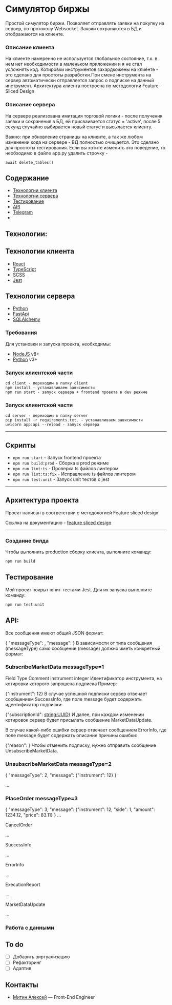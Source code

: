 # Симулятор биржы
Простой симулятор биржи. Позволяет отправлять заявки на покупку на сервер, по протоколу Websocket. Заявки сохраняются в БД и отображаются на клиенте. 

### Описание клиента
На клиенте намеренно не используется глобальное состояние, т.к. в нем нет необходимости в маленьком приложении и я не стал усложнять код. Котировки инструментов захардкожены на клиенте - это сделано для простоты разработки.При смене инструмента на сервер автоматически отправляется запрос о подписке на данный инструмент. Архитектура клиента построена по методологии Feature-Sliced Design

### Описание сервера
На сервере реализована имитация торговой логики - после получения заявки и сохранения в БД, ей присваивается статус = 'active', после 5 секунд случайно выбирается новый статус и высылается клиенту.

Важно: при обновление страницы на клиенте, а так же любом изменении кода на сервере - БД полностью очищается. Это сделано для простоты тестирования. Если вы хотите изменить это поведение, то необходимо в файле app.py удалить строчку - 
```
await delete_tables()
```


## Содержание
- [Технологии клиента](#технологии-клиента)
- [Технологии сервера](#технологии-сервера)
- [Тестирование](#тестирование)
- [API](#api)
- [Telegram](#Контакты)
- 
## Технологии:
 ## Технологии клиента
 - [React](https://react.dev/)
 - [TypeScript](https://www.typescriptlang.org/)
 - [SCSS](https://sass-scss.ru/)
 - [Jest](https://jestjs.io/ru/)
 
 
 ## Технологии сервера
 - [Python](https://www.python.org/)
 - [FastApi](https://fastapi.tiangolo.com/)
 - [SQLAlchemy](https://www.sqlalchemy.org/)

### Требования
Для установки и запуска проекта, необходимы:
- [NodeJS](https://nodejs.org/) v8+
- [Python](https://www.python.org/) v3+


### Запуск клиентской части
```
cd client - переходим в папку client
npm install - устанавливаем зависимости
npm run start - запуск сервера + frontend проекта в dev режиме
```

### Запуск клиентской части
```
cd server - переходим в папку server
pip install -r requirements.txt. - устанавливаем зависимости
uvicorn app:api --reload - запуск сервера
```

----

## Скрипты

- `npm run start` - Запуск frontend проекта
- `npm run build:prod` - Сборка в prod режиме
- `npm run lint:ts` - Проверка ts файлов линтером
- `npm run lint:ts:fix` - Исправление ts файлов линтером
- `npm run test:unit` - Запуск unit тестов с jest

----

## Архитектура проекта

Проект написан в соответствии с методологией Feature sliced design

Ссылка на документацию - [feature sliced design](https://feature-sliced.design/docs/get-started/tutorial)

----

### Создание билда
Чтобы выполнить production сборку клиента, выполните команду: 
```sh
npm run build
```

## Тестирование

Мой проект покрыт юнит-тестами Jest. Для их запуска выполните команду:
```sh
npm run test:unit
```

## API:
Все сообщения имеют общий JSON формат:

{
    "messageType": <integer>,
    "message": <object>
}
В зависимости от типа сообщения (messageType) само сообщение (message) должно иметь конкретный формат:

### SubscribeMarketData messageType=1

Field	Type	Comment
instrument	integer	Идентификатор инструмента, на котировки которого запрошена подписка
Пример:

{"instrument": 12}
В случае успешной подписки сервер отвечает сообщением SuccessInfo, где поле message будет содержать идентификатор подписки:

{"subscriptionId": <string:UUID>}
И далее, при каждом изменении котировок сервер будет присылать сообщение MarketDataUpdate.

В случае какой-либо ошибки сервер отвечает сообщением ErrorInfo, где поле message будет содержать описание причины ошибки:

{"reason": <string>}
Чтобы отменить подписку, нужно отправить сообщение UnsubscribeMarketData.

### UnsubscribeMarketData messageType=2
{
    "messageType": 2,
    "message": {"instrument": 12}
}

...

### PlaceOrder messageType=3
{
    "messageType": 3,
    "message": {"instrument": 12, "side": 1, "amount": 1234.12, "price": 83.11}
}
...

CancelOrder

...

SuccessInfo

...

ErrorInfo

...

ExecutionReport

...

MarketDataUpdate

...



### Работа с данными




## To do
- [ ] Добавить виртуализацию
- [ ] Рефакторинг
- [ ] Адаптив

## Контакты

- [Митин Алексей](https://t.me/n1kaka) — Front-End Engineer
 
